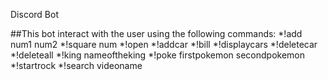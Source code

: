 Discord Bot 

##This bot interact with the user using the following commands:
*!add num1 num2
*!square num
*!open
*!addcar
*!bill
*!displaycars
*!deletecar
*!deleteall
*!king nameoftheking
*!poke firstpokemon secondpokemon
*!startrock
*!search videoname

